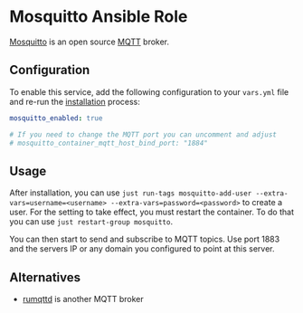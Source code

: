 # Mosquitto Ansible Role


[Mosquitto](https://mosquitto.org/) is an open source [MQTT](https://en.wikipedia.org/wiki/MQTT) broker.


## Configuration

To enable this service, add the following configuration to your `vars.yml` file and re-run the [installation](../installing.md) process:

```yaml
mosquitto_enabled: true

# If you need to change the MQTT port you can uncomment and adjust
# mosquitto_container_mqtt_host_bind_port: "1884"
```

## Usage

After installation, you can use `just run-tags mosquitto-add-user --extra-vars=username=<username> --extra-vars=password=<password>` to create a user. For the setting to take effect, you must restart the container. To do that you can use `just restart-group mosquitto`.

You can then start to send and subscribe to MQTT topics. Use port 1883 and the servers IP or any domain you configured to point at this server.

## Alternatives

* [rumqttd](rumqttd.md) is another MQTT broker
